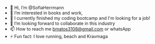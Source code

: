 - 👋 Hi, I’m @SofiaHerrmann
- 👀 I’m interested in books and work,
- 🌱 I currently finished my coding bootcamp and I'm looking for a job!
- 💞️ I’m looking forward to collaborate in this industry
- 📫 How to reach me bmatos3108@gmail.com  or whatsApp
- ⚡ Fun fact: I love running, beach and Kravmaga

<!---
bmatos3108/bmatos3108 is a ✨ special ✨ repository because its `README.md` (this file) appears on your GitHub profile.
You can click the Preview link to take a look at your changes.
--->
